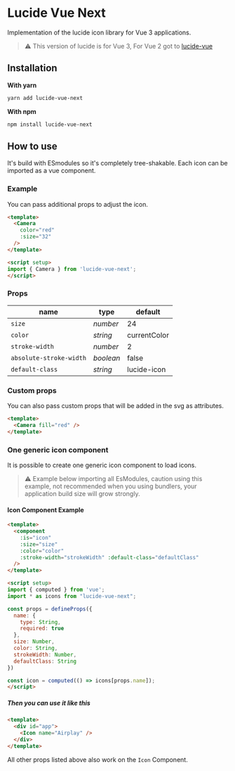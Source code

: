 # Lucide Vue Next

Implementation of the lucide icon library for Vue 3 applications.

> ⚠️ This version of lucide is for Vue 3, For Vue 2 got to [lucide-vue](lucide-vue)

## Installation

**With yarn**

```bash
yarn add lucide-vue-next
```

**With npm**

```bash
npm install lucide-vue-next
```

## How to use

It's build with ESmodules so it's completely tree-shakable.
Each icon can be imported as a vue component.

### Example

You can pass additional props to adjust the icon.

``` html
<template>
  <Camera
    color="red"
    :size="32"
  />
</template>

<script setup>
import { Camera } from 'lucide-vue-next';
</script>
```

### Props

|  name                   |   type    |  default     |
| ----------------------- | --------- | ------------ |
| `size`                  | *number*  | 24           |
| `color`                 | *string*  | currentColor |
| `stroke-width`          | *number*  | 2            |
| `absolute-stroke-width` | *boolean* | false        |
| `default-class`         | *string*  | lucide-icon  |

### Custom props

You can also pass custom props that will be added in the svg as attributes.

``` html
<template>
  <Camera fill="red" />
</template>
```

### One generic icon component

It is possible to create one generic icon component to load icons.

> ⚠️ Example below importing all EsModules, caution using this example, not recommended when you using bundlers, your application build size will grow strongly.

#### Icon Component Example

``` html
<template>
  <component
    :is="icon"
    :size="size"
    :color="color"
    :stroke-width="strokeWidth" :default-class="defaultClass"
  />
</template>

<script setup>
import { computed } from 'vue';
import * as icons from "lucide-vue-next";

const props = defineProps({
  name: {
    type: String,
    required: true
  },
  size: Number,
  color: String,
  strokeWidth: Number,
  defaultClass: String
})

const icon = computed(() => icons[props.name]);
</script>
```

##### Then you can use it like this

``` html
<template>
  <div id="app">
    <Icon name="Airplay" />
  </div>
</template>
```
All other props listed above also work on the `Icon` Component.
